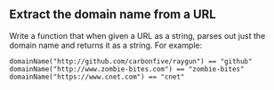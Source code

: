 ## Extract the domain name from a URL

Write a function that when given a URL as a string, parses out just the domain name and returns it as a string. For example:
```
domainName("http://github.com/carbonfive/raygun") == "github"
domainName("http://www.zombie-bites.com") == "zombie-bites"
domainName("https://www.cnet.com") == "cnet"
```